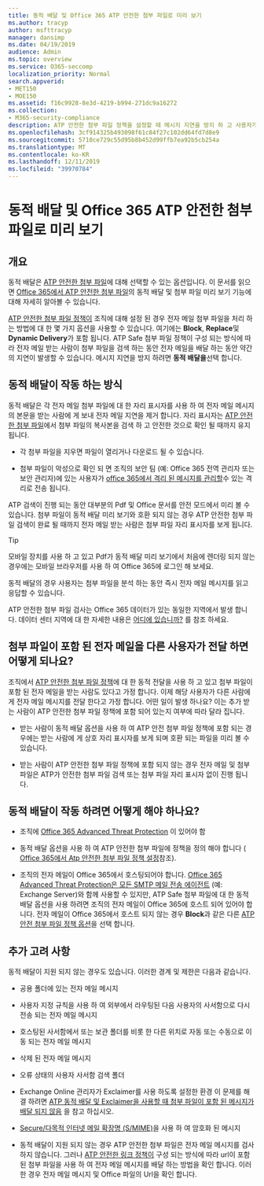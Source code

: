```yaml
---
title: 동적 배달 및 Office 365 ATP 안전한 첨부 파일로 미리 보기
ms.author: tracyp
author: msfttracyp
manager: dansimp
ms.date: 04/19/2019
audience: Admin
ms.topic: overview
ms.service: O365-seccomp
localization_priority: Normal
search.appverid:
- MET150
- MOE150
ms.assetid: f16c9928-8e3d-4219-b994-271dc9a16272
ms.collection:
- M365-security-compliance
description: ATP 안전한 첨부 파일 정책을 설정할 때 메시지 지연을 방지 하 고 사용자가 검색 중인 첨부 파일을 미리 볼 수 있도록 동적 전달을 선택 합니다.
ms.openlocfilehash: 3cf914325b493098f61c84f27c102dd64fd7d8e9
ms.sourcegitcommit: 5710ce729c55d95b8b452d99ffb7ea92b5cb254a
ms.translationtype: MT
ms.contentlocale: ko-KR
ms.lasthandoff: 12/11/2019
ms.locfileid: "39970784"
---
```

# <a name="dynamic-delivery-and-previewing-with-office-365-atp-safe-attachments"></a>동적 배달 및 Office 365 ATP 안전한 첨부 파일로 미리 보기

## <a name="overview"></a>개요

동적 배달은 [ATP 안전한 첨부 파일](atp-safe-attachments.md)에 대해 선택할 수 있는 옵션입니다. 이 문서를 읽으면 [Office 365에서 ATP 안전한 첨부 파일](atp-safe-attachments.md)의 동적 배달 및 첨부 파일 미리 보기 기능에 대해 자세히 알아볼 수 있습니다.

[ATP 안전한 첨부 파일 정책이](set-up-atp-safe-attachments-policies.md) 조직에 대해 설정 된 경우 전자 메일 첨부 파일을 처리 하는 방법에 대 한 몇 가지 옵션을 사용할 수 있습니다. 여기에는 **Block**, **Replace**및 **Dynamic Delivery**가 포함 됩니다. ATP Safe 첨부 파일 정책이 구성 되는 방식에 따라 전자 메일 받는 사람이 첨부 파일을 검색 하는 동안 전자 메일을 배달 하는 동안 약간의 지연이 발생할 수 있습니다. 메시지 지연을 방지 하려면 **동적 배달을**선택 합니다.
  
## <a name="how-dynamic-delivery-works"></a>동적 배달이 작동 하는 방식
  
동적 배달은 각 전자 메일 첨부 파일에 대 한 자리 표시자를 사용 하 여 전자 메일 메시지의 본문을 받는 사람에 게 보내 전자 메일 지연을 제거 합니다. 자리 표시자는 [ATP 안전한 첨부 파일](atp-safe-attachments.md)에서 첨부 파일의 복사본을 검색 하 고 안전한 것으로 확인 될 때까지 유지 됩니다. 

- 각 첨부 파일을 지우면 파일이 열리거나 다운로드 될 수 있습니다. 

- 첨부 파일이 악성으로 확인 되 면 조직의 보안 팀 (예: Office 365 전역 관리자 또는 보안 관리자)에 있는 사용자가 [office 365에서 격리 된 메시지를 관리할](manage-quarantined-messages-and-files.md)수 있는 격리로 전송 됩니다.

ATP 검색이 진행 되는 동안 대부분의 Pdf 및 Office 문서를 안전 모드에서 미리 볼 수 있습니다. 첨부 파일이 동적 배달 미리 보기와 호환 되지 않는 경우 ATP 안전한 첨부 파일 검색이 완료 될 때까지 전자 메일 받는 사람은 첨부 파일 자리 표시자를 보게 됩니다.

> [!TIP]
> 모바일 장치를 사용 하 고 있고 Pdf가 동적 배달 미리 보기에서 처음에 렌더링 되지 않는 경우에는 모바일 브라우저를 사용 하 여 Office 365에 로그인 해 보세요.

동적 배달의 경우 사용자는 첨부 파일을 분석 하는 동안 즉시 전자 메일 메시지를 읽고 응답할 수 있습니다. 

ATP 안전한 첨부 파일 검사는 Office 365 데이터가 있는 동일한 지역에서 발생 합니다. 데이터 센터 지역에 대 한 자세한 내용은 [어디에 있습니까?](https://products.office.com/where-is-your-data-located?geo=All) 를 참조 하세요.
  
## <a name="what-happens-when-someone-forwards-an-email-that-contains-an-attachment"></a>첨부 파일이 포함 된 전자 메일을 다른 사용자가 전달 하면 어떻게 되나요?

조직에서 [ATP 안전한 첨부 파일 정책](set-up-atp-safe-attachments-policies.md)에 대 한 동적 전달을 사용 하 고 있고 첨부 파일이 포함 된 전자 메일을 받는 사람도 있다고 가정 합니다. 이제 해당 사용자가 다른 사람에 게 전자 메일 메시지를 전달 한다고 가정 합니다. 어떤 일이 발생 하나요? 이는 추가 받는 사람이 ATP 안전한 첨부 파일 정책에 포함 되어 있는지 여부에 따라 달라 집니다.
  
- 받는 사람이 동적 배달 옵션을 사용 하 여 ATP 안전 첨부 파일 정책에 포함 되는 경우에는 받는 사람에 게 상호 자리 표시자를 보게 되며 호환 되는 파일을 미리 볼 수 있습니다.
    
- 받는 사람이 ATP 안전한 첨부 파일 정책에 포함 되지 않는 경우 전자 메일 및 첨부 파일은 ATP가 안전한 첨부 파일 검색 또는 첨부 파일 자리 표시자 없이 진행 됩니다.
    
## <a name="whats-required-for-dynamic-delivery-to-work"></a>동적 배달이 작동 하려면 어떻게 해야 하나요?

- 조직에 [Office 365 Advanced Threat Protection](office-365-atp.md) 이 있어야 함
    
- 동적 배달 옵션을 사용 하 여 ATP 안전한 첨부 파일에 정책을 정의 해야 합니다 ( [Office 365에서 Atp 안전한 첨부 파일 정책 설정](set-up-atp-safe-attachments-policies.md)참조).
    
- 조직의 전자 메일이 Office 365에서 호스팅되어야 합니다. [Office 365 Advanced Threat Protection은 모든 SMTP 메일 전송 에이전트](https://docs.microsoft.com/office365/servicedescriptions/office-365-advanced-threat-protection-service-description#requirements-for-office-365-advanced-threat-protection-atp) (예: Exchange Server)와 함께 사용할 수 있지만, ATP Safe 첨부 파일에 대 한 동적 배달 옵션을 사용 하려면 조직의 전자 메일이 Office 365에 호스트 되어 있어야 합니다. 전자 메일이 Office 365에서 호스트 되지 않는 경우 **Block**과 같은 다른 [ATP 안전 첨부 파일 정책 옵션](set-up-atp-safe-attachments-policies.md#step-3-learn-about-atp-safe-attachments-policy-options)을 선택 합니다.
    
## <a name="additional-considerations"></a>추가 고려 사항

동적 배달이 지원 되지 않는 경우도 있습니다. 이러한 경계 및 제한은 다음과 같습니다.
  
- 공용 폴더에 있는 전자 메일 메시지
    
- 사용자 지정 규칙을 사용 하 여 외부에서 라우팅된 다음 사용자의 사서함으로 다시 전송 되는 전자 메일 메시지
    
- 호스팅된 사서함에서 또는 보관 폴더를 비롯 한 다른 위치로 자동 또는 수동으로 이동 되는 전자 메일 메시지
    
- 삭제 된 전자 메일 메시지
    
- 오류 상태의 사용자 사서함 검색 폴더
    
- Exchange Online 관리자가 Exclaimer를 사용 하도록 설정한 환경 이 문제를 해결 하려면 [ATP 동적 배달 및 Exclaimer을 사용할 때 첨부 파일이 포함 된 메시지가 배달 되지 않음](https://support.microsoft.com/help/4014438/messages-with-attachments-are-not-delivered-when-atp-dynamic-delivery) 을 참고 하십시오.

- [Secure/다목적 인터넷 메일 확장명 (S/MIME)](s-mime-for-message-signing-and-encryption.md)을 사용 하 여 암호화 된 메시지

- 동적 배달이 지원 되지 않는 경우 ATP 안전한 첨부 파일은 전자 메일 메시지를 검사 하지 않습니다. 그러나 [ATP 안전한 링크 정책이](set-up-atp-safe-links-policies.md) 구성 되는 방식에 따라 url이 포함 된 첨부 파일을 사용 하 여 전자 메일 메시지를 배달 하는 방법을 확인 합니다. 이러한 경우 전자 메일 메시지 및 Office 파일의 Url을 확인 합니다.
